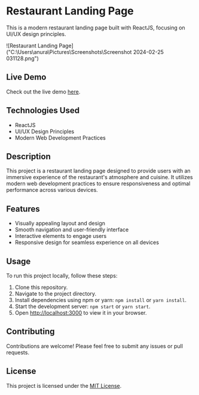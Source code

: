 # Restaurant Landing Page

This is a modern restaurant landing page built with ReactJS, focusing on UI/UX design principles.

![Restaurant Landing Page]("C:\Users\anura\Pictures\Screenshots\Screenshot 2024-02-25 031128.png")

## Live Demo

Check out the live demo [here](https://aromadine.netlify.app/).

## Technologies Used

- ReactJS
- UI/UX Design Principles
- Modern Web Development Practices

## Description

This project is a restaurant landing page designed to provide users with an immersive experience of the restaurant's atmosphere and cuisine. It utilizes modern web development practices to ensure responsiveness and optimal performance across various devices.

## Features

- Visually appealing layout and design
- Smooth navigation and user-friendly interface
- Interactive elements to engage users
- Responsive design for seamless experience on all devices

## Usage

To run this project locally, follow these steps:

1. Clone this repository.
2. Navigate to the project directory.
3. Install dependencies using npm or yarn: `npm install` or `yarn install`.
4. Start the development server: `npm start` or `yarn start`.
5. Open [http://localhost:3000](http://localhost:3000) to view it in your browser.

## Contributing

Contributions are welcome! Please feel free to submit any issues or pull requests.

## License

This project is licensed under the [MIT License](LICENSE).
